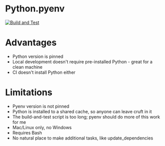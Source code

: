 # Python.pyenv

[![Build and Test](https://github.com/build-and-test/Python.pyenv/actions/workflows/build-and-test.yml/badge.svg)](https://github.com/build-and-test/Python.pyenv/actions/workflows/build-and-test.yml?query=branch%3Amain)

# Advantages

- Python version is pinned
- Local development doesn't require pre-installed Python - great for a clean machine
- CI doesn't install Python either

# Limitations

- Pyenv version is not pinned
- Python is installed to a shared cache, so anyone can leave cruft in it
- The build-and-test script is too long; pyenv should do more of this work for me
- Mac/Linux only, no Windows
- Requires Bash
- No natural place to make additional tasks, like update_dependencies
